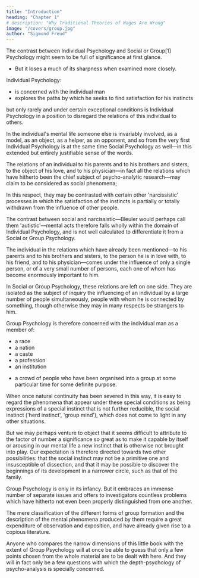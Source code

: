 ```yaml
---
title: "Introduction"
heading: "Chapter 1"
# description: "Why Traditional Theories of Wages Are Wrong"
image: "/covers/group.jpg"
author: "Sigmund Freud"
---
```



<!-- AUTHORIZED TRANSLATION BY JAMES STRACHEY

Copyright 1922

TRANSLATOR'S NOTE
A comparison of the following pages with the German original (Massenpsychologie und Ich-Analyse, Internationaler Psychoanalytischer Verlag, Vienna, 1921) will show that certain passages have been transferred in the English version from the text to the footnotes. This alteration has been carried out at the author's express desire.

All technical terms have been translated in accordance with the Glossary to be published as a supplement to the International Journal of Psycho-Analysis.

J. S.

CONTENTS
Page
I	Introduction	1
II	Le Bon's Description of the Group Mind	5
III	Other Accounts of Collective Mental Life	23
IV	Suggestion and Libido	33
V	Two Artificial Groups: the Church and the Army	41
VI	Further Problems and Lines of Work	52
VII	Identification	60
VIII	Being in Love and Hypnosis	71
IX	The Herd Instinct	81
X	The Group and the Primal Horde	90
XI	A Differentiating Grade in the Ego	101
XII	Postscript	110
 	Footnotes
 	Index -->


The contrast between Individual Psychology and Social or Group[1] Psychology might seem to be full of significance at first glance. 
- But it loses a much of its sharpness when examined more closely. 

Individual Psychology:
- is concerned with the individual man
- explores the paths by which he seeks to find satisfaction for his instincts

but only rarely and under certain exceptional conditions is Individual Psychology in a position to disregard the relations of this individual to others. 

In the individual's mental life someone else is invariably involved, as a model, as an object, as a helper, as an opponent, and so from the very first Individual Psychology is at the same time Social Psychology as well—in this extended but entirely justifiable sense of the words.

The relations of an individual to his parents and to his brothers and sisters, to the object of his love, and to his physician—in fact all the relations which have hitherto been the chief subject of psycho-analytic research—may claim to be considered as social phenomena; 

In this respect, they may be contrasted with certain other 'narcissistic' processes in which the satisfaction of the instincts is partially or totally withdrawn from the influence of other people. 

The contrast between social and narcissistic—Bleuler would perhaps call them 'autistic'—mental acts therefore falls wholly within the domain of Individual Psychology, and is not well calculated to differentiate it from a Social or Group Psychology.

The individual in the relations which have already been mentioned—to his parents and to his brothers and sisters, to the person he is in love with, to his friend, and to his physician—comes under the influence of only a single person, or of a very small number of persons, each one of whom has become enormously important to him.

In Social or Group Psychology, these relations are left on one side. They are isolated as the subject of inquiry the influencing of an individual by a large number of people simultaneously, people with whom he is connected by something, though otherwise they may in many respects be strangers to him. 

Group Psychology is therefore concerned with the individual man as a member of:
- a race
- a nation
- a caste
- a profession
- an institution
<!-- , or as a component part -->
- a crowd of people who have been organised into a group at some particular time for some definite purpose. 

When once natural continuity has been severed in this way, it is easy to regard the phenomena that appear under these special conditions as being expressions of a special instinct that is not further reducible, the social instinct ('herd instinct', 'group mind'), which does not come to light in any other situations. 

But we may perhaps venture to object that it seems difficult to attribute to the factor of number a significance so great as to make it capable by itself or arousing in our mental life a new instinct that is otherwise not brought into play. Our expectation is therefore directed towards two other possibilities: that the social instinct may not be a primitive one and insusceptible of dissection, and that it may be possible to discover the beginnings of its development in a narrower circle, such as that of the family.

Group Psychology is only in its infancy. But it embraces an immense number of separate issues and offers to investigators countless problems which have hitherto not even been properly distinguished from one another. 

The mere classification of the different forms of group formation and the description of the mental phenomena produced by them require a great expenditure of observation and exposition, and have already given rise to a copious literature. 

Anyone who compares the narrow dimensions of this little book with the extent of Group Psychology will at once be able to guess that only a few points chosen from the whole material are to be dealt with here. And they will in fact only be a few questions with which the depth-psychology of psycho-analysis is specially concerned.
